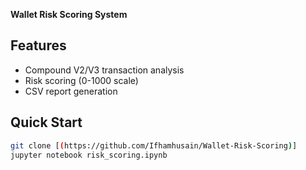 **Wallet Risk Scoring System**

## Features
- Compound V2/V3 transaction analysis
- Risk scoring (0-1000 scale)
- CSV report generation

## Quick Start
```bash
git clone [(https://github.com/Ifhamhusain/Wallet-Risk-Scoring)]
jupyter notebook risk_scoring.ipynb

